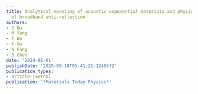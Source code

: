 ```yaml
---
title: Analytical modeling of acoustic exponential materials and physical mechanism
  of broadband anti-reflection
authors:
- S Qu
- M Yang
- T Wu
- Y Xu
- N Fang
- S Chen
date: '2024-01-01'
publishDate: '2025-09-18T05:41:21.124957Z'
publication_types:
- article-journal
publication: '*Materials Today Physics*'
---
```

